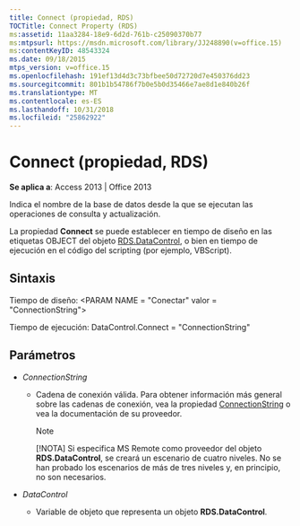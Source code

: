 ```yaml
---
title: Connect (propiedad, RDS)
TOCTitle: Connect Property (RDS)
ms:assetid: 11aa3284-18e9-6d2d-761b-c25090370b77
ms:mtpsurl: https://msdn.microsoft.com/library/JJ248890(v=office.15)
ms:contentKeyID: 48543324
ms.date: 09/18/2015
mtps_version: v=office.15
ms.openlocfilehash: 191ef13d4d3c73bfbee50d72720d7e450376dd23
ms.sourcegitcommit: 801b1b54786f7b0e5b0d35466e7ae8d1e840b26f
ms.translationtype: MT
ms.contentlocale: es-ES
ms.lasthandoff: 10/31/2018
ms.locfileid: "25862922"
---
```

# <a name="connect-property-rds"></a>Connect (propiedad, RDS)


**Se aplica a**: Access 2013 | Office 2013

Indica el nombre de la base de datos desde la que se ejecutan las operaciones de consulta y actualización.

La propiedad **Connect** se puede establecer en tiempo de diseño en las etiquetas OBJECT del objeto [RDS.DataControl](datacontrol-object-rds.md), o bien en tiempo de ejecución en el código del scripting (por ejemplo, VBScript).

## <a name="syntax"></a>Sintaxis

Tiempo de diseño: \<PARAM NAME = "Conectar" valor = "ConnectionString"\>

Tiempo de ejecución: DataControl.Connect = "ConnectionString"

## <a name="parameters"></a>Parámetros

- *ConnectionString*

  - Cadena de conexión válida. Para obtener información más general sobre las cadenas de conexión, vea la propiedad [ConnectionString](connectionstring-property-ado.md) o vea la documentación de su proveedor.
    
    > [!NOTE]
    > [!NOTA] Si especifica MS Remote como proveedor del objeto **RDS.DataControl**, se creará un escenario de cuatro niveles. No se han probado los escenarios de más de tres niveles y, en principio, no son necesarios.

- *DataControl*

  - Variable de objeto que representa un objeto **RDS.DataControl**.


